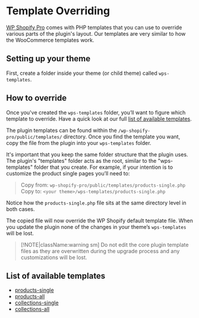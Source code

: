 # Template Overriding

[WP Shopify Pro](https://wpshop.io/purchase/) comes with PHP templates that you can use to override various parts of the plugin's layout. Our templates are very similar to how the WooCommerce templates work.

## Setting up your theme

First, create a folder inside your theme (or child theme) called `wps-templates`.

## How to override

Once you've created the `wps-templates` folder, you’ll want to figure which template to override. Have a quick look at our full [list of available templates](#list-of-available-templates).

The plugin templates can be found within the `/wp-shopify-pro/public/templates/` directory. Once you find the template you want, copy the file from the plugin into your `wps-templates` folder.

It's important that you keep the same folder structure that the plugin uses. The plugin's "templates" folder acts as the root, similar to the "wps-templates" folder that you create. For example, if your intention is to customize the product single pages you’ll need to:

> Copy from: `wp-shopify-pro/public/templates/products-single.php`<br>
> Copy to: `<your theme>/wps-templates/products-single.php`

Notice how the `products-single.php` file sits at the same directory level in both cases.

The copied file will now override the WP Shopify default template file. When you update the plugin none of the changes in your theme’s `wps-templates` will be lost.

> [!NOTE|className:warning sm]
> Do not edit the core plugin template files as they are overwritten during the upgrade process and any customizations will be lost.

## List of available templates

-  [products-single](templates/products/single.md)
-  [products-all](templates/products/all.md)
-  [collections-single](templates/collections/single.md)
-  [collections-all](templates/collections/all.md)
